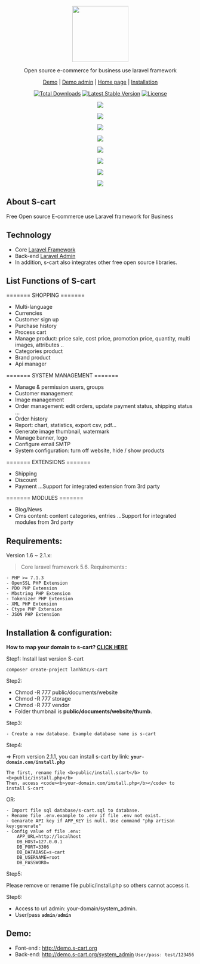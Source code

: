 <p align="center">
    <img src="https://s-cart.org/logo.png" width="150"><br>
</p>
<p align="center">Open source e-commerce for business use laravel framework</p>
<p align="center">
<a href="https://demo.s-cart.org">Demo</a> | <a href="https://demo.s-cart.org/system_admin">Demo admin</a> | <a href="https://s-cart.org">Home page</a> | <a href="https://s-cart.org/installation.html">Installation</a>
</p>
<p align="center">
<a href="https://packagist.org/packages/lanhktc/s-cart"><img src="https://poser.pugx.org/lanhktc/s-cart/d/total.svg" alt="Total Downloads"></a>
<a href="https://packagist.org/packages/lanhktc/s-cart"><img src="https://poser.pugx.org/lanhktc/s-cart/v/stable.svg" alt="Latest Stable Version"></a>
<a href="https://packagist.org/packages/lanhktc/s-cart"><img src="https://poser.pugx.org/lanhktc/s-cart/license.svg" alt="License"></a>
</p>
<p align="center"><img src="https://s-cart.org/images/screen/v210/s-cart-1.jpg"></p>
<p align="center"><img src="https://s-cart.org/images/screen/v210/product-detail.jpg"></p>
<p align="center"><img src="https://s-cart.org/images/screen/v210/s-cart-2.jpg"></p>
<p align="center"><img src="https://s-cart.org/images/screen/v210/s-cart-3.jpg"></p>
<p align="center"><img src="https://s-cart.org/images/screen/v210/s-cart-4.jpg"></p>
<p align="center"><img src="https://s-cart.org/images/screen/v210/s-cart-5.jpg"></p>
<p align="center"><img src="https://s-cart.org/images/screen/v210/s-cart-6.jpg"></p>
<p align="center"><img src="https://s-cart.org/images/screen/v210/s-cart-7.jpg"></p>



## About S-cart
Free Open source E-commerce use Laravel framework for Business

## Technology
- Core <a href="https://laravel.com">Laravel Framework</a>
- Back-end <a href="http://laravel-admin.org">Laravel Admin</a>
- In addition, s-cart also integrates other free open source libraries.

## List Functions of S-cart

======= SHOPPING =======

- Multi-language
- Currencies
- Customer sign up
- Purchase history
- Process cart
- Manage product: price sale, cost price, promotion price, quantity, multi images, attributes ..
- Categories product
- Brand product
- Api manager

======= SYSTEM MANAGEMENT =======

- Manage & permission users, groups
- Customer management
- Image management
- Order management: edit orders, update payment status, shipping status ...
- Order history
- Report:  chart, statistics, export csv, pdf...
- Generate image thumbnail, watermark
- Manage banner, logo
- Configure email SMTP
- System configuration: turn off website, hide / show products

======= EXTENSIONS =======

- Shipping
- Discount
- Payment
...Support for integrated extension from 3rd party

======= MODULES =======

- Blog/News
- Cms content: content categories, entries
...Support for integrated modules from 3rd party


## Requirements:

Version 1.6 ~ 2.1.x:

> Core laravel framework 5.6. Requirements::

```
- PHP >= 7.1.3
- OpenSSL PHP Extension
- PDO PHP Extension
- Mbstring PHP Extension
- Tokenizer PHP Extension
- XML PHP Extension
- Ctype PHP Extension
- JSON PHP Extension
```


## Installation & configuration:

<b>How to map your domain to s-cart? <a href="https://s-cart.org/installation.html">CLICK HERE</a></b>

Step1: Install last version S-cart
```
composer create-project lanhktc/s-cart
```
Step2:
- Chmod -R 777 public/documents/website
- Chmod -R 777 storage
- Chmod -R 777 vendor
- Folder thumbnail is  <b>public/documents/website/thumb</b>.

Step3:
```
- Create a new database. Example database name is s-cart
```

Step4:

=> From version 2.1.1, you can install s-cart by link: <code><b>your-domain.com/install.php</b></code>

```
The first, rename file <b>public/install.scart</b> to <b>public/install.php</b>
Then, access <code><b>your-domain.com/install.php</b></code> to install S-cart
```
OR:
```
- Import file sql database/s-cart.sql to database.
- Rename file .env.example to .env if file .env not exist.
- Genarate API key if APP_KEY is null. Use command "php artisan key:generate"
- Config value of file .env:
    APP_URL=http://localhost
    DB_HOST=127.0.0.1
    DB_PORT=3306
    DB_DATABASE=s-cart
    DB_USERNAME=root
    DB_PASSWORD=
```

Step5:

Please remove or rename file public/install.php so others cannot access it.

Step6:
- Access to url admin: your-domain/system_admin.
- User/pass <code><b>admin</b>/<b>admin</b></code>

## Demo:

- Font-end : http://demo.s-cart.org
- Back-end: http://demo.s-cart.org/system_admin   <code>User/pass: test/123456</code>

